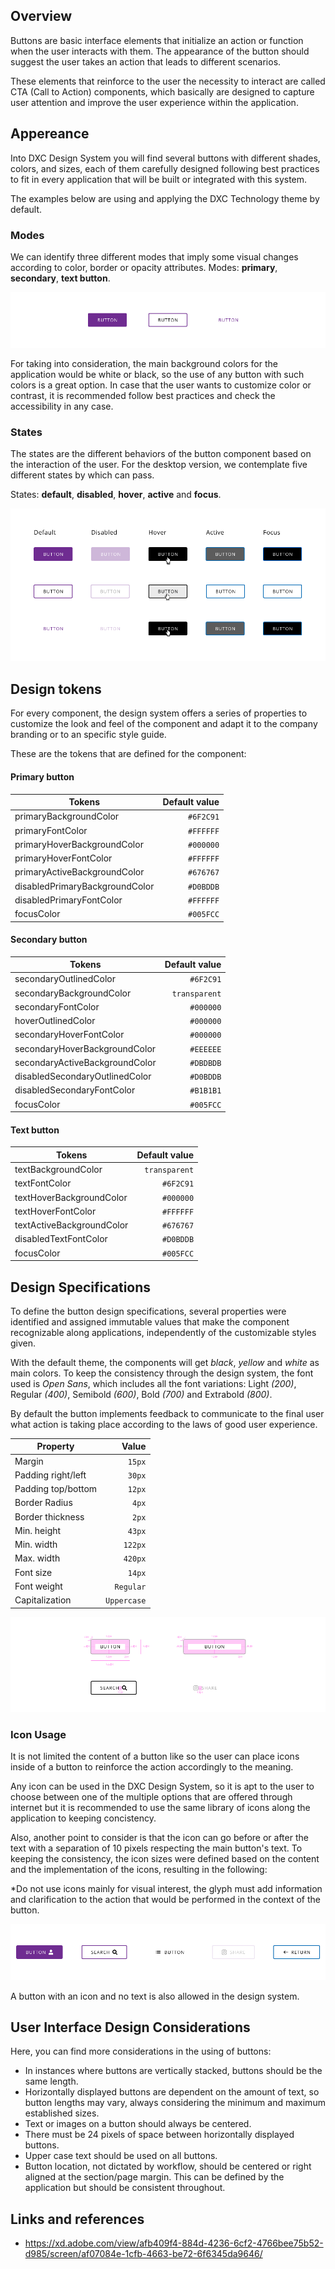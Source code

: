 ## Overview

Buttons are basic interface elements that initialize an action or function when the user interacts with them. The appearance of the button should suggest the user takes an action that leads to different scenarios.

These elements that reinforce to the user the necessity to interact are called CTA (Call to Action) components, which basically are designed to capture user attention and improve the user experience within the application.

## Appereance

Into DXC Design System you will find several buttons with different shades, colors, and sizes, each of them carefully designed following best practices to fit in every application that will be built or integrated with this system.

The examples below are using and applying the DXC Technology theme by default.

### Modes

We can identify three different modes that imply some visual changes according to color, border or opacity attributes.
Modes: **primary**, **secondary**, **text button**.

![Button modes example](images/button_modes.png)

For taking into consideration, the main background colors for the application would be white or black, so the use of any button with such colors is a great option. In case that the user wants to customize color or contrast, it is recommended follow best practices and check the accessibility in any case.

### States

The states are the different behaviors of the button component based on the interaction of the user.
For the desktop version, we contemplate five different states by which can pass.

States: **default**, **disabled**, **hover**, **active** and **focus**.

![Button state example](images/button_states.png)

## Design tokens

For every component, the design system offers a series of properties to customize the look and feel of the component and adapt it to the company branding or to an specific style guide.

These are the tokens that are defined for the component:

#### Primary button

| Tokens                         | Default value |
| ------------------------------ | ------------: |
| primaryBackgroundColor         |     `#6F2C91` |
| primaryFontColor               |     `#FFFFFF` |
| primaryHoverBackgroundColor    |     `#000000` |
| primaryHoverFontColor          |     `#FFFFFF` |
| primaryActiveBackgroundColor   |     `#676767` |
| disabledPrimaryBackgroundColor |     `#D0BDDB` |
| disabledPrimaryFontColor       |     `#FFFFFF` |
| focusColor                     |     `#005FCC` |

#### Secondary button

| Tokens                         | Default value |
| ------------------------------ | ------------: |
| secondaryOutlinedColor         |     `#6F2C91` |
| secondaryBackgroundColor       | `transparent` |
| secondaryFontColor             |     `#000000` |
| hoverOutlinedColor             |     `#000000` |
| secondaryHoverFontColor        |     `#000000` |
| secondaryHoverBackgroundColor  |     `#EEEEEE` |
| secondaryActiveBackgroundColor |     `#DBDBDB` |
| disabledSecondaryOutlinedColor |     `#D0BDDB` |
| disabledSecondaryFontColor     |     `#B1B1B1` |
| focusColor                     |     `#005FCC` |

#### Text button

| Tokens                    | Default value |
| ------------------------- | ------------: |
| textBackgroundColor       | `transparent` |
| textFontColor             |     `#6F2C91` |
| textHoverBackgroundColor  |     `#000000` |
| textHoverFontColor        |     `#FFFFFF` |
| textActiveBackgroundColor |     `#676767` |
| disabledTextFontColor     |     `#D0BDDB` |
| focusColor                |     `#005FCC` |

## Design Specifications

To define the button design specifications, several properties were identified and assigned immutable values ​​that make the component recognizable along applications, independently of the customizable styles given.

With the default theme, the components will get _black_, _yellow_ and _white_ as main colors.
To keep the consistency through the design system, the font used is _Open Sans_, which includes all the font variations: Light _(200)_, Regular _(400)_, Semibold _(600)_, Bold _(700)_ and Extrabold _(800)_.

By default the button implements feedback to communicate to the final user what action is taking place according to the laws of good user experience.

| Property           |       Value |
| ------------------ | ----------: |
| Margin             |      `15px` |
| Padding right/left |      `30px` |
| Padding top/bottom |      `12px` |
| Border Radius      |       `4px` |
| Border thickness   |       `2px` |
| Min. height        |      `43px` |
| Min. width         |     `122px` |
| Max. width         |     `420px` |
| Font size          |      `14px` |
| Font weight        |   `Regular` |
| Capitalization     | `Uppercase` |

![Button specification](images/button_specs.png)

### Icon Usage

It is not limited the content of a button like so the user can place icons inside of a button to reinforce the action accordingly to the meaning.

Any icon can be used in the DXC Design System, so it is apt to the user to choose between one of the multiple options that are offered through internet but it is recommended to use the same library of icons along the application to keeping concistency.

Also, another point to consider is that the icon can go before or after the text with a separation of 10 pixels respecting the main button's text. To keeping the consistency, the icon sizes were defined based on the content and the implementation of the icons, resulting in the following:

\*Do not use icons mainly for visual interest, the glyph must add information and clarification to the action that would be performed in the context of the button.

![Button with icon examples](images/button_icon.png)

A button with an icon and no text is also allowed in the design system.

## User Interface Design Considerations

Here, you can find more considerations in the using of buttons:

- In instances where buttons are vertically stacked, buttons should be the same length.
- Horizontally displayed buttons are dependent on the amount of text, so button lengths may vary, always considering the minimum and maximum established sizes.
- Text or images on a button should always be centered.
- There must be 24 pixels of space between horizontally displayed buttons.
- Upper case text should be used on all buttons.
- Button location, not dictated by workflow, should be centered or right aligned at the section/page margin. This can be defined by the application but should be consistent throughout.

## Links and references

- https://xd.adobe.com/view/afb409f4-884d-4236-6cf2-4766bee75b52-d985/screen/af07084e-1cfb-4663-be72-6f6345da9646/
